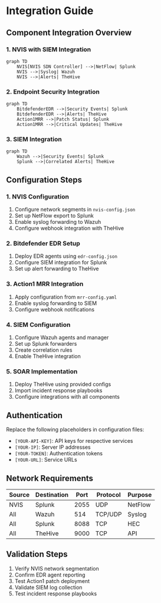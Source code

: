 # Integration Guide

## Component Integration Overview

### 1. NVIS with SIEM Integration
```mermaid
graph TD
    NVIS[NVIS SDN Controller] -->|NetFlow| Splunk
    NVIS -->|Syslog| Wazuh
    NVIS -->|Alerts| TheHive
```

### 2. Endpoint Security Integration
```mermaid
graph TD
    BitdefenderEDR -->|Security Events| Splunk
    BitdefenderEDR -->|Alerts| TheHive
    Action1MRR -->|Patch Status| Splunk
    Action1MRR -->|Critical Updates| TheHive
```

### 3. SIEM Integration
```mermaid
graph TD
    Wazuh -->|Security Events| Splunk
    Splunk -->|Correlated Alerts| TheHive
```

## Configuration Steps

### 1. NVIS Configuration
1. Configure network segments in `nvis-config.json`
2. Set up NetFlow export to Splunk
3. Enable syslog forwarding to Wazuh
4. Configure webhook integration with TheHive

### 2. Bitdefender EDR Setup
1. Deploy EDR agents using `edr-config.json`
2. Configure SIEM integration for Splunk
3. Set up alert forwarding to TheHive

### 3. Action1 MRR Integration
1. Apply configuration from `mrr-config.yaml`
2. Enable syslog forwarding to SIEM
3. Configure webhook notifications

### 4. SIEM Configuration
1. Configure Wazuh agents and manager
2. Set up Splunk forwarders
3. Create correlation rules
4. Enable TheHive integration

### 5. SOAR Implementation
1. Deploy TheHive using provided configs
2. Import incident response playbooks
3. Configure integrations with all components

## Authentication

Replace the following placeholders in configuration files:
- `[YOUR-API-KEY]`: API keys for respective services
- `[YOUR-IP]`: Server IP addresses
- `[YOUR-TOKEN]`: Authentication tokens
- `[YOUR-URL]`: Service URLs

## Network Requirements

| Source | Destination | Port | Protocol | Purpose |
|--------|-------------|------|----------|----------|
| NVIS | Splunk | 2055 | UDP | NetFlow |
| All | Wazuh | 514 | TCP/UDP | Syslog |
| All | Splunk | 8088 | TCP | HEC |
| All | TheHive | 9000 | TCP | API |

## Validation Steps

1. Verify NVIS network segmentation
2. Confirm EDR agent reporting
3. Test Action1 patch deployment
4. Validate SIEM log collection
5. Test incident response playbooks
